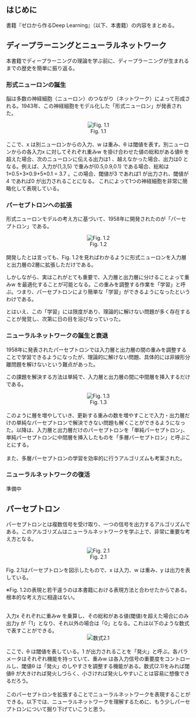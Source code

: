 ## はじめに

書籍『ゼロから作るDeep Learning』（以下、本書籍）の内容をまとめる。

## ディープラーニングとニューラルネットワーク

本書籍でディープラーニングの理論を学ぶ前に、ディープラーニングが生まれるまでの歴史を簡単に振り返る。

### 形式ニューロンの誕生
脳は多数の神経細胞（ニューロン）のつながり（ネットワーク）によって形成される。1943年、この神経細胞をモデル化した「形式ニューロン」が発表された。
<div align="center">
<img src="https://user-images.githubusercontent.com/28583094/48361078-0a079080-e6e4-11e8-9c2a-5dad0a2a831b.png" alt="Fig. 1.1"></br>
Fig. 1.1
</div>
<div></br></div>
ここで、x は別ニューロンからの入力、w は重み、θ は閾値を表す。別ニューロンからの各入力x に対してそれぞれ重みw を掛け合わせた値の総和がある値θ を超えた場合、次のニューロンに伝える出力は1 、越えなかった場合、出力は0 となる。例えば、入力が(1,3,5) で重みが(0.5,0.9,0.1) である場合、総和は1×0.5+3×0.9+5×0.1 = 3.7 。この場合、閾値が3 であれば1 が出力され、閾値が4 であれば0 が出力されることになる。 これによって1つの神経細胞を非常に簡略化して表現している。

### パーセプトロンへの拡張
形式ニューロンモデルの考え方に基づいて、1958年に開発されたのが「パーセプトロン」である。
<div align="center">
<img src="https://user-images.githubusercontent.com/28583094/48382026-64bfdd00-e722-11e8-90a8-51095611fa0a.png" alt="Fig. 1.2"></br>
Fig. 1.2
</div>
<div></br></div>
開発したとは言っても、Fig. 1.2を見ればわかるように形式ニューロンを入力層と出力層の2層に拡張しただけである。

しかしながら、実はこれがとても重要で、入力層と出力層に分けることよって重みw を最適化することが可能となる。この重みを調整する作業を「学習」と呼ぶ。つまり、パーセプトロンにより簡単な「学習」ができるようになったというわけである。

とはいえ、この「学習」には限度があり、理論的に解けない問題が多く存在することが発覚し、次第に日の目を浴びなっていった。

### ニューラルネットワークの誕生と衰退
1958年に発表されたパーセプトロンでは入力層と出力層の間の重みを調整することで学習できるようになったが、理論的に解けない問題、具体的には非線形分離問題を解けないという難点があった。

この課題を解決する方法は単純で、入力層と出力層の間に中間層を挿入するだけである。
<div align="center">
<img src="https://user-images.githubusercontent.com/28583094/48417098-41824580-e795-11e8-818b-b60549a545f7.png" alt="Fig. 1.3"></br>
Fig. 1.3
</div>
<div></br></div>
このように層を増やしていき、更新する重みの数を増やすことで入力・出力層だけの単純なパーセプトロンで解決できない問題も解くことができるようになった。以降は、入力層と出力層だけのパーセプトロンを「単純パーセプトロン」、単純パーセプトロンに中間層を挿入したものを「多層パーセプトロン」と呼ぶことにする。  
<div></br></div>
また、多層パーセプトロンの学習を効率的に行うアルゴリズムも考案された。

### ニューラルネットワークの復活
準備中


## パーセプトロン
パーセプトロンとは複数信号を受け取り、一つの信号を出力するアルゴリズムである。このアルゴリズムはニューラルネットワークを学ぶ上で、非常に重要な考え方となる。
<div align="center">
<img src="https://user-images.githubusercontent.com/28583094/48417135-552dac00-e795-11e8-897f-3057dcea5d45.png" alt="Fig. 2.1"></br>
Fig. 2.1
</div>
<div></br></div>
Fig. 2.1はパーセプトロンを図示したもので、x は入力、w は重み、y は出力を表している。

※Fig. 1.2の表現と若干違うのは本書籍における表現方法と合わせたからである。根本的な考え方に相違はない。
<div></br></div>
入力x それぞれに重みw を乗算し、その総和がある値(閾値)を超えた場合にのみ出力y が「1」となり、それ以外の場合は「0」となる。これは以下のような数式で表すことができる。

<div align="center">
<img src="https://user-images.githubusercontent.com/28583094/48417210-8312f080-e795-11e8-83c8-2ea44ec3481e.png" alt="数式2.1"></br>
</div>
<div></br></div>
ここで、θ は閾値を表している。1 が出力されることを「発火」と呼ぶ。各パラメータはそれぞれ機能を持っていて、重みw は各入力信号の重要度をコントロールし、閾値θ は「発火」のしやすさを調整する機能がある。数式(2.1)をみれば閾値θ が大きければ発火しづらく、小さければ発火しやすいことは容易に想像できるだろう。
<div></br></div>
このパーセプトロンを拡張することでニューラルネットワークを表現することができる。以下では、ニューラルネットワークを理解するために、もう少しパーセプトロンについて掘り下げていこうと思う。
